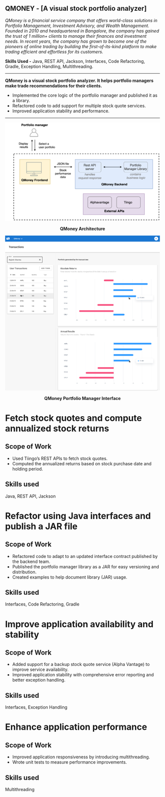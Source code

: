 ## QMONEY - [A visual stock portfolio analyzer]

*QMoney is a financial service company that offers world-class solutions in Portfolio Management, Investment Advisory, and Wealth Management. Founded in 2010 and headquartered in Bangalore, the company has gained the trust of 1 million+ clients to manage their finances and investment needs. In recent years, the company has grown to become one of the pioneers of online trading by building the first-of-its-kind platform to make trading efficient and effortless for its customers.*

**Skills Used -** Java, REST API, Jackson, Interfaces, Code Refactoring, Gradle, Exception Handling, Multithreading.

---
**QMoney is a visual stock portfolio analyzer. It helps portfolio managers make trade recommendations for their clients.**
-   Implemented the core logic of the portfolio manager and published it as a library.    
-   Refactored code to add support for multiple stock quote services.    
-   Improved application stability and performance.    
---
![QMoney Architecture](https://github.com/axitchandora/Personal-Stuff/blob/main/Images/ME_QMONEY_V2_MODULE_ME_QMONEY_V2_MODULE_JSON_PARSING_1633318898_image_1.png)

<p align="center"> <b>QMoney Architecture</b> </p>

![QMoney Portfolio Manager Interface](https://github.com/axitchandora/Personal-Stuff/blob/main/Images/ME_ME_QMONEY_MODULE_PROJECT_REPORT_image_1.png)
<p align="center"> <b>QMoney Portfolio Manager Interface</b> </p>

# Fetch stock quotes and compute annualized stock returns

## Scope of Work

-   Used Tiingo’s REST APIs to fetch stock quotes.
-   Computed the annualized returns based on stock purchase date and holding period.

## Skills used

Java, REST API, Jackson

# Refactor using Java interfaces and publish a JAR file

## Scope of Work

-   Refactored code to adapt to an updated interface contract published by the backend team.
-   Published the portfolio manager library as a JAR for easy versioning and distribution.
-   Created examples to help document library (JAR) usage.

## Skills used

Interfaces, Code Refactoring, Gradle

# Improve application availability and stability

## Scope of Work

-   Added support for a backup stock quote service (Alpha Vantage) to improve service availability.
-   Improved application stability with comprehensive error reporting and better exception handling.

## Skills used

Interfaces, Exception Handling

# Enhance application performance

## Scope of Work

-   Improved application responsiveness by introducing multithreading.
-   Wrote unit tests to measure performance improvements.

## Skills used

Multithreading

